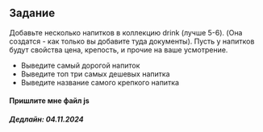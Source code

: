 ## Задание 
Добавьте несколько напитков в коллекцию drink (лучше 5-6). (Она создатся - как только вы добавите туда документы).
Пусть у напитков будут свойства цена, крепость, и прочие на ваше усмотрение.
- Выведите самый дорогой напиток
- Выведите топ три самых дешевых напитка
- Выведите название самого крепкого напитка

#### Пришлите мне файл js 
##### Дедлайн: 04.11.2024
